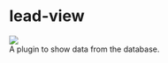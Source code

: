 # lead-view
![](https://img.shields.io/badge/Version-1.0-3a579a)<br>
A plugin to show data from the database.
